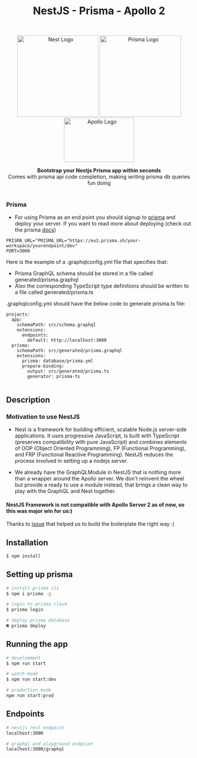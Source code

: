 <h1 align="center"><strong>NestJS - Prisma - Apollo 2</strong></h1>

<br />

<p align="center">
  <a href="http://nestjs.com/" target="blank"><img src="https://nestjs.com/img/logo_text.svg" width="220" alt="Nest Logo" /></a>
  <a href="http://tinypic.com?ref=2istvfk" target="_blank"><img width="220" src="http://i68.tinypic.com/2istvfk.png" border="0" alt="Prisma Logo"></a>
  <a href="http://tinypic.com?ref=ojmu13" target="_blank"><img width="190" height="120" src="http://i64.tinypic.com/ojmu13.png" border="0" alt="Apollo Logo"></a>
</p>

<div align="center"><strong>Bootstrap your Nestjs Prisma app within seconds</strong></div>
<div align="center">Comes with prisma api code completion, making writing prisma db queries fun doing</div>

<br />

### Prisma

* For using Prisma as an end point you should signup to [prisma](https://app.prisma.io/) and deploy your server. If you want to read more about deploying (check out the prisma [docs](https://www.prisma.io/docs/reference/cli-command-reference/database-service/prisma-deploy-kee1iedaov/))
```
PRISMA_URL="PRISMA_URL="https://eu1.prisma.sh/your-workspace/yourendpoint/dev"
PORT=3000
```
Here is the example of a .graphqlconfig.yml file that specifies that:

* Prisma GraphQL schema should be stored in a file called generated/prisma.graphql
* Also the corresponding TypeScript type definitions should be written to a file called generated/prisma.ts

.graphqlconfig.yml should have the below code to generate prisma.ts file:

```
projects:
  app:
    schemaPath: src/schema.graphql
    extensions:
      endpoints:
        default: http://localhost:3000
  prisma:
    schemaPath: src/generated/prisma.graphql
    extensions:
      prisma: database/prisma.yml
      prepare-binding:
        output: src/generated/prisma.ts
        generator: prisma-ts
        
```

## Description

### Motivation to use NestJS

* Nest is a framework for building efficient, scalable Node.js server-side applications. It uses progressive JavaScript, is built with TypeScript (preserves compatibility with pure JavaScript) and combines elements of OOP (Object Oriented Programming), FP (Functional Programming), and FRP (Functional Reactive Programming). NestJS reduces the process involved in setting up a nodejs server.

* We already have the GraphQLModule in NestJS that is nothing more than a wrapper around the Apollo server. We don't reinvent the wheel but provide a ready to use a module instead, that brings a clean way to play with the GraphQL and Nest together.

#### NestJS Framework is not compatible with Apollo Server 2 as of now, so this was major win for us:)
 
 Thanks to [issue](https://github.com/nestjs/graphql/issues/32) that helped us to build the boilerplate the right way :)


## Installation

```bash
$ npm install
```

## Setting up prisma

```bash
# install prisma cli
$ npm i prisma -g

# login to prisma cloud
$ prisma login

# deploy prisma database
₦ prisma deploy
```

## Running the app

```bash
# development
$ npm run start

# watch mode
$ npm run start:dev

# production mode
npm run start:prod
```

## Endpoints

```bash
# nestjs rest endpoint 
localhost:3000

# graphql and playground endpoint 
localhost:3000/graphql
```


